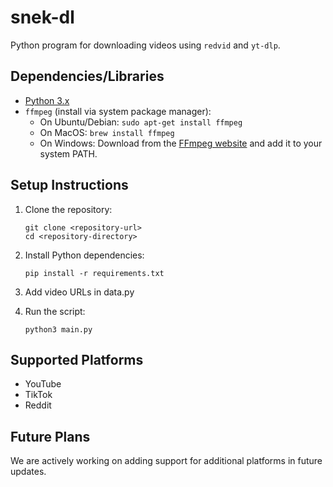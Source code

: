 # snek-dl

Python program for downloading videos using `redvid` and `yt-dlp`.

## Dependencies/Libraries

- [Python 3.x](https://www.python.org/downloads/)
- `ffmpeg` (install via system package manager):
  - On Ubuntu/Debian: `sudo apt-get install ffmpeg`
  - On MacOS: `brew install ffmpeg`
  - On Windows: Download from the [FFmpeg website](https://ffmpeg.org/download.html) and add it to your system PATH.

## Setup Instructions

1. Clone the repository:
	```
	git clone <repository-url>
	cd <repository-directory>
	```

2. Install Python dependencies:
	```
	pip install -r requirements.txt
	```

3. Add video URLs in data.py

4. Run the script:
	```
	python3 main.py
	```

## Supported Platforms
  - YouTube
  - TikTok
  - Reddit

## Future Plans

We are actively working on adding support for additional platforms in future updates.